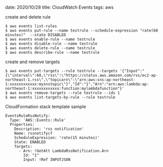 date: 2020/10/28
title: CloudWatch Events
tags: aws

create and delete rule

	$ aws events list-rules
	$ aws events put-rule --name testrule --schedule-expression "rate(60 minutes)"  --state DISABLED
	$ aws events enable-rule --name testrule
	$ aws events disable-rule --name testrule
	$ aws events delete-rule --name testrule
	$ aws events describe-rule --name testrule 

create and remove targets

	$ aws events put-targets --rule testrule --targets '{"Input":"{\"interval\":60,\"rss\":\"https://status.aws.amazon.com/rss/ec2-ap-northeast-1.rss\",\"topicarn\":\"arn:aws:sns:ap-northeast-1:xxxxxxxxxxxx:mysnstopic\"}","Id":"1","Arn":"arn:aws:lambda:ap-northeast-1:xxxxxxxxxxxx:function:mylambdafunction"}'
	$ aws events remove-targets --rule testrule --ids 1
	$ aws events list-targets-by-rule --rule testrule

CloudFormation stack template sample

	EventsRuleRssNotify:
	  Type: 'AWS::Events::Rule'
	  Properties:
	    Description: 'rss notification'
	    Name: rssnotifycf
	    ScheduleExpression: 'rate(15 minutes)'
	    State: ENABLED
	    Targets:
	      - Arn: !GetAtt LambdaRssNotification.Arn
	        Id: "1"
	        Input: !Ref INPUTJSON

